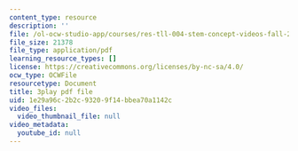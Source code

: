 ```yaml
---
content_type: resource
description: ''
file: /ol-ocw-studio-app/courses/res-tll-004-stem-concept-videos-fall-2013/1e29a96c2b2c93209f14bbea70a1142c_ND89SWpkWgw.pdf
file_size: 21378
file_type: application/pdf
learning_resource_types: []
license: https://creativecommons.org/licenses/by-nc-sa/4.0/
ocw_type: OCWFile
resourcetype: Document
title: 3play pdf file
uid: 1e29a96c-2b2c-9320-9f14-bbea70a1142c
video_files:
  video_thumbnail_file: null
video_metadata:
  youtube_id: null
---
```

